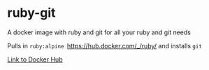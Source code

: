 # ruby-git
A docker image with ruby and git for all your ruby and git needs

Pulls in `ruby:alpine `https://hub.docker.com/_/ruby/ and installs `git`

[Link to Docker Hub](https://hub.docker.com/r/johnroesler/ruby-git/)
